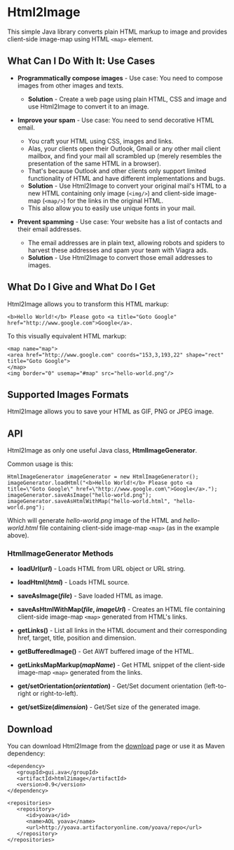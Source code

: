 # Html2Image #
This simple Java library converts plain HTML markup to image and provides client-side image-map using HTML `<map>` element.

## What Can I Do With It: Use Cases ##
  * **Programmatically compose images** - Use case: You need to compose images from other images and texts.
    * **Solution** - Create a web page using plain HTML, CSS and image and use Html2Image to convert it to an image.

  * **Improve your spam** - Use case: You need to send decorative HTML email.
    * You craft your HTML using CSS, images and links.
    * Alas, your clients open their Outlook, Gmail or any other mail client mailbox, and find your mail all scrambled up (merely resembles the presentation of the same HTML in a browser).
    * That's because Outlook and other clients only support limited functionality of HTML and have different implementations and bugs.
    * **Solution** - Use Html2Image to convert your original mail's HTML to a new HTML containing only image (`<img/>`) and client-side image-map (`<map/>`) for the links in the original HTML.
    * This also allow you to easily use unique fonts in your mail.

  * **Prevent spamming** - Use case: Your website has a list of contacts and their email addresses.
    * The email addresses are in plain text, allowing robots and spiders to harvest these addresses and spam your team with Viagra ads.
    * **Solution** - Use Html2Image to convert those email addresses to images.

## What Do I Give and What Do I Get ##
Html2Image allows you to transform this HTML markup:
```
<b>Hello World!</b> Please goto <a title="Goto Google" href="http://www.google.com">Google</a>.
```

To this visually equivalent HTML markup:
```
<map name="map">
<area href="http://www.google.com" coords="153,3,193,22" shape="rect" title="Goto Google">
</map>
<img border="0" usemap="#map" src="hello-world.png"/>
```

## Supported Images Formats ##
Html2Image allows you to save your HTML as GIF, PNG or JPEG image.

## API ##
Html2Image as only one useful Java class, **HtmlImageGenerator**.

Common usage is this:
```
HtmlImageGenerator imageGenerator = new HtmlImageGenerator();
imageGenerator.loadHtml("<b>Hello World!</b> Please goto <a title=\"Goto Google\" href=\"http://www.google.com\">Google</a>.");
imageGenerator.saveAsImage("hello-world.png");
imageGenerator.saveAsHtmlWithMap("hello-world.html", "hello-world.png");
```

Which will generate _hello-world.png_ image of the HTML and _hello-world.html_ file containing client-side image-map `<map>` (as in the example above).

### HtmlImageGenerator Methods ###
  * **loadUrl(_url_)** - Loads HTML from URL object or URL string.
  * **loadHtml(_html_)** - Loads HTML source.

  * **saveAsImage(_file_)** - Save loaded HTML as image.
  * **saveAsHtmlWithMap(_file_, _imageUrl_)** - Creates an HTML file containing client-side image-map `<map>` generated from HTML's links.

  * **getLinks()** - List all links in the HTML document and their corresponding href, target, title, position and dimension.
  * **getBufferedImage()** - Get AWT buffered image of the HTML.
  * **getLinksMapMarkup(_mapName_)** - Get HTML snippet of the client-side image-map `<map>` generated from the links.

  * **get/setOrientation(_orientation_)** - Get/Set document orientation (left-to-right or right-to-left).
  * **get/setSize(_dimension_)** - Get/Set size of the generated image.

## Download ##
You can download Html2Image from the [download](http://code.google.com/p/java-html2image/downloads/list) page or use it as Maven dependency:
```
<dependency>
   <groupId>gui.ava</groupId>
   <artifactId>html2image</artifactId>
   <version>0.9</version>
</dependency>

<repositories>
   <repository>
      <id>yoava</id>
      <name>AOL yoava</name>
      <url>http://yoava.artifactoryonline.com/yoava/repo</url>
   </repository>
</repositories>
```